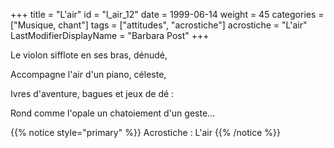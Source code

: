 +++
title = "L'air"
id = "l_air_12"
date = 1999-06-14
weight = 45
categories = ["Musique, chant"]
tags = ["attitudes", "acrostiche"]
acrostiche = "L'air"
LastModifierDisplayName = "Barbara Post"
+++

Le violon sifflote en ses bras, dénudé,

Accompagne l'air d'un piano, céleste,

Ivres d'aventure, bagues et jeux de dé :

Rond comme l'opale un chatoiement d'un geste...

{{% notice style="primary" %}}
Acrostiche : L'air
{{% /notice %}}
